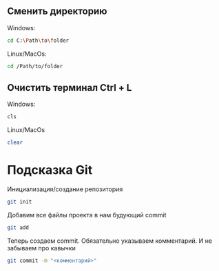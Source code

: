 

## Сменить директорию

Windows:
```sh
cd C:\Path\to\folder
```
Linux/MacOs:
```sh
cd /Path/to/folder
```

##  Очистить терминал Ctrl + L
Windows:
```sh
cls
```

Linux/MacOs
```sh
clear
```

# Подсказка Git

Инициализация/создание репозитория
```sh
git init
```
Добавим все файлы проекта в нам будующий commit
```sh
git add
```

Теперь создаем commit. Обязательно указываем комментарий.
И не забываем про кавычки
```sh
git commit -m "<комментарий>"
```
